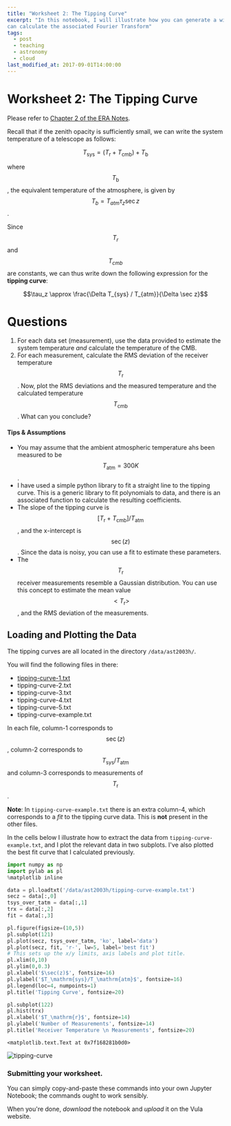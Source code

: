 ```yaml
---
title: "Worksheet 2: The Tipping Curve"
excerpt: "In this notebook, I will illustrate how you can generate a window function, and how you
can calculate the associated Fourier Transform"
tags: 
  - post
  - teaching 
  - astronomy
  - cloud
last_modified_at: 2017-09-01T14:00:00
---
```


# Worksheet 2: The Tipping Curve

Please refer to [Chapter 2 of the ERA Notes][era-ch2]. 

Recall that if the zenith opacity is sufficiently small, we can write the system temperature of a telescope as follows:

$$ T_\mathrm{sys} = (T_\mathrm{r} + T_\mathrm{cmb})+T_\mathrm{b} $$

where $$T_\mathrm{b}$$, the equivalent temperature of the atmosphere, is given by $$T_b=T_{atm} \tau_z \sec z$$.

Since $$T_r$$ and $$T_{cmb}$$ are constants, we can thus write down the following expression for the **tipping curve**:

$$\tau_z \approx \frac{\Delta T_{sys} / T_{atm}}{\Delta \sec z}$$

# Questions

1. For each data set (measurement), use the data provided to estimate the system temperature _and_ calculate the temperature of the CMB.
2. For each measurement, calculate the RMS deviation of the receiver temperature $$T_\mathrm{r}$$. Now, plot the RMS deviations and the measured temperature and the calculated temperature $$T_\mathrm{cmb}$$. What can you conclude?

#### Tips & Assumptions
* You may assume that the ambient atmospheric temperature ahs been measured to be $$T_\mathrm{atm}=300K$$.
* I have used a simple python library to fit a straight line to the tipping curve. This is a generic library to fit polynomials to data, and there is an associated function to calculate the resulting coefficients. 
* The slope of the tipping curve is $$[T_\mathrm{r}+T_\mathrm{cmb}]/T_\mathrm{atm}$$, and the x-intercept is $$\sec(z)$$. Since the data is noisy, you can use a fit to estimate these parameters.
* The $$T_\mathrm{r}$$ receiver measurements resemble a Gaussian distribution. You can use this concept to estimate the mean value $$<T_\mathrm{r}>$$, and the RMS deviation of the measurements.

## Loading and Plotting the Data

The tipping curves are all located in the directory `/data/ast2003h/`. 

You will find the following files in there:

* [tipping-curve-1.txt][tc1]
* tipping-curve-2.txt
* tipping-curve-3.txt
* tipping-curve-4.txt
* tipping-curve-5.txt
* tipping-curve-example.txt

In each file, column-1 corresponds to $$\sec(z)$$, column-2 corresponds to $$T_\mathrm{sys}/T_\mathrm{atm}$$ and column-3 corresponds to measurements of $$T_\mathrm{r}$$.

**Note**: In `tipping-curve-example.txt` there is an extra column-4, which corresponds to a _fit_ to the tipping curve data. This is **not** present in the other files.

In the cells below I illustrate how to extract the data from `tipping-curve-example.txt`, and I plot the relevant data in two subplots. I've also plotted the best fit curve that I calculated previously. 


```python
import numpy as np
import pylab as pl
%matplotlib inline
```


```python
data = pl.loadtxt('/data/ast2003h/tipping-curve-example.txt')
secz = data[:,0]
tsys_over_tatm = data[:,1]
trx = data[:,2]
fit = data[:,3]
```


```python
pl.figure(figsize=(10,5))
pl.subplot(121)
pl.plot(secz, tsys_over_tatm, 'ko', label='data')
pl.plot(secz, fit, 'r-', lw=5, label='best fit')
# This sets up the x/y limits, axis labels and plot title.
pl.xlim(0,10)
pl.ylim(0,0.3)
pl.xlabel('$\sec(z)$', fontsize=16)
pl.ylabel('$T_\mathrm{sys}/T_\mathrm{atm}$', fontsize=16)
pl.legend(loc=4, numpoints=1)
pl.title('Tipping Curve', fontsize=20)

pl.subplot(122)
pl.hist(trx)
pl.xlabel('$T_\mathrm{r}$', fontsize=14)
pl.ylabel('Number of Measurements', fontsize=14)
pl.title('Receiver Temperature \n Measurements', fontsize=20)
```




    <matplotlib.text.Text at 0x7f168281b0d0>




![tipping-curve]({{site.url}}/assets/images/tipping-curve-worksheet_4_1.png)


### Submitting your worksheet.

You can simply copy-and-paste these commands into your own Jupyter Notebook; the commands ought to
work sensibly. 

When you're done, _download_ the notebook and _upload_ it on the Vula website.

[era-ch2]: http://www.cv.nrao.edu/~sransom/web/Ch2.html
[tc1]: /assets/data/tipping-curve-1.txt
